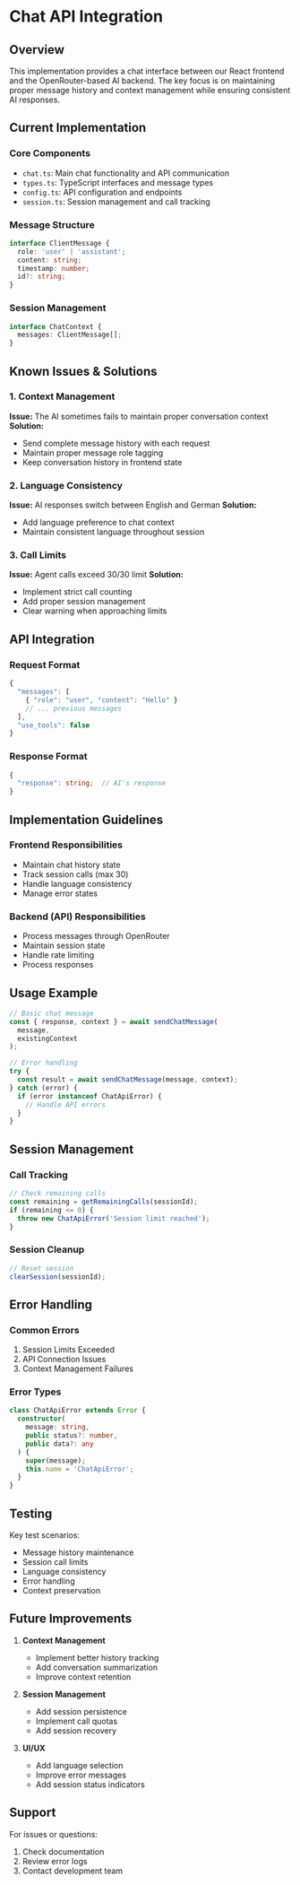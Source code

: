 # Chat API Integration

## Overview
This implementation provides a chat interface between our React frontend and the OpenRouter-based AI backend. The key focus is on maintaining proper message history and context management while ensuring consistent AI responses.

## Current Implementation

### Core Components
- `chat.ts`: Main chat functionality and API communication
- `types.ts`: TypeScript interfaces and message types
- `config.ts`: API configuration and endpoints
- `session.ts`: Session management and call tracking

### Message Structure
```typescript
interface ClientMessage {
  role: 'user' | 'assistant';
  content: string;
  timestamp: number;
  id?: string;
}
```

### Session Management
```typescript
interface ChatContext {
  messages: ClientMessage[];
}
```

## Known Issues & Solutions

### 1. Context Management
**Issue:** The AI sometimes fails to maintain proper conversation context
**Solution:** 
- Send complete message history with each request
- Maintain proper message role tagging
- Keep conversation history in frontend state

### 2. Language Consistency
**Issue:** AI responses switch between English and German
**Solution:**
- Add language preference to chat context
- Maintain consistent language throughout session

### 3. Call Limits
**Issue:** Agent calls exceed 30/30 limit
**Solution:**
- Implement strict call counting
- Add proper session management
- Clear warning when approaching limits

## API Integration

### Request Format
```typescript
{
  "messages": [
    { "role": "user", "content": "Hello" }
    // ... previous messages
  ],
  "use_tools": false
}
```

### Response Format
```typescript
{
  "response": string;  // AI's response
}
```

## Implementation Guidelines

### Frontend Responsibilities
- Maintain chat history state
- Track session calls (max 30)
- Handle language consistency
- Manage error states

### Backend (API) Responsibilities
- Process messages through OpenRouter
- Maintain session state
- Handle rate limiting
- Process responses

## Usage Example

```typescript
// Basic chat message
const { response, context } = await sendChatMessage(
  message,
  existingContext
);

// Error handling
try {
  const result = await sendChatMessage(message, context);
} catch (error) {
  if (error instanceof ChatApiError) {
    // Handle API errors
  }
}
```

## Session Management

### Call Tracking
```typescript
// Check remaining calls
const remaining = getRemainingCalls(sessionId);
if (remaining <= 0) {
  throw new ChatApiError('Session limit reached');
}
```

### Session Cleanup
```typescript
// Reset session
clearSession(sessionId);
```

## Error Handling

### Common Errors
1. Session Limits Exceeded
2. API Connection Issues
3. Context Management Failures

### Error Types
```typescript
class ChatApiError extends Error {
  constructor(
    message: string,
    public status?: number,
    public data?: any
  ) {
    super(message);
    this.name = 'ChatApiError';
  }
}
```

## Testing

Key test scenarios:
- Message history maintenance
- Session call limits
- Language consistency
- Error handling
- Context preservation

## Future Improvements

1. **Context Management**
   - Implement better history tracking
   - Add conversation summarization
   - Improve context retention

2. **Session Management**
   - Add session persistence
   - Implement call quotas
   - Add session recovery

3. **UI/UX**
   - Add language selection
   - Improve error messages
   - Add session status indicators

## Support
For issues or questions:
1. Check documentation
2. Review error logs
3. Contact development team 